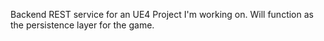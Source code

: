 Backend REST service for an UE4 Project I'm working on. Will function as
the persistence layer for the game.
